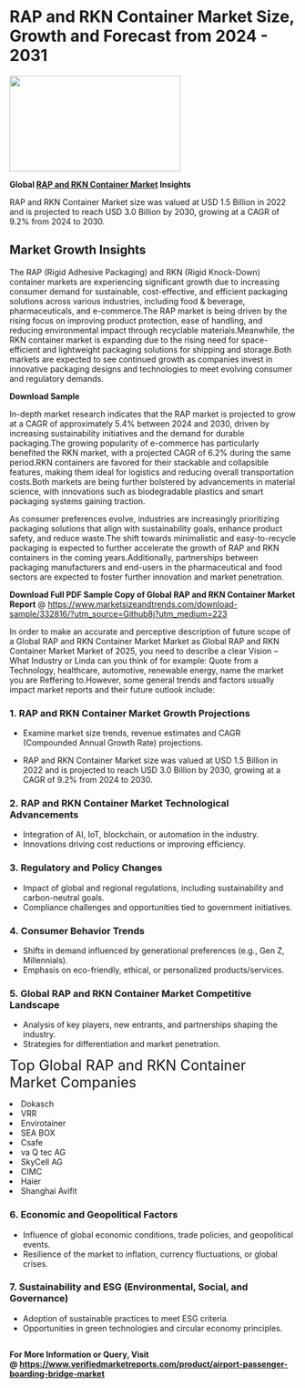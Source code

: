 <H1>RAP and RKN Container Market Size, Growth and Forecast from 2024 - 2031</H1><img class="aligncenter size-medium wp-image-584254" src="https://thirdeyenews.in/wp-content/uploads/2024/09/Global-Market-Research-300x168.jpeg" alt="" width="300" height="168" /><p><strong>Global&nbsp;<a href="https://www.marketsizeandtrends.com/download-sample/332816/?utm_source=Github8j?utm_medium=223">RAP and RKN Container Market</a> Insights</strong></p><p>RAP and RKN Container Market size was valued at USD 1.5 Billion in 2022 and is projected to reach USD 3.0 Billion by 2030, growing at a CAGR of 9.2% from 2024 to 2030.</p><p><h2>Market Growth Insights</h2> <p>The RAP (Rigid Adhesive Packaging) and RKN (Rigid Knock-Down) container markets are experiencing significant growth due to increasing consumer demand for sustainable, cost-effective, and efficient packaging solutions across various industries, including food & beverage, pharmaceuticals, and e-commerce.The RAP market is being driven by the rising focus on improving product protection, ease of handling, and reducing environmental impact through recyclable materials.Meanwhile, the RKN container market is expanding due to the rising need for space-efficient and lightweight packaging solutions for shipping and storage.Both markets are expected to see continued growth as companies invest in innovative packaging designs and technologies to meet evolving consumer and regulatory demands.</p> <p><strong>Download Sample</strong></p> <p>In-depth market research indicates that the RAP market is projected to grow at a CAGR of approximately 5.4% between 2024 and 2030, driven by increasing sustainability initiatives and the demand for durable packaging.The growing popularity of e-commerce has particularly benefited the RKN market, with a projected CAGR of 6.2% during the same period.RKN containers are favored for their stackable and collapsible features, making them ideal for logistics and reducing overall transportation costs.Both markets are being further bolstered by advancements in material science, with innovations such as biodegradable plastics and smart packaging systems gaining traction.</p> <p>As consumer preferences evolve, industries are increasingly prioritizing packaging solutions that align with sustainability goals, enhance product safety, and reduce waste.The shift towards minimalistic and easy-to-recycle packaging is expected to further accelerate the growth of RAP and RKN containers in the coming years.Additionally, partnerships between packaging manufacturers and end-users in the pharmaceutical and food sectors are expected to foster further innovation and market penetration.</p> <p><span class=""><strong>Download Full PDF Sample Copy of Global RAP and RKN Container Market Report</strong> @ <a href="https://www.marketsizeandtrends.com/download-sample/332816/?utm_source=Github8j?utm_medium=223" target="_blank">https://www.marketsizeandtrends.com/download-sample/332816/?utm_source=Github8j?utm_medium=223</a></span></p><p>In order to make an accurate and perceptive description of future scope of a Global&nbsp;RAP and RKN Container Market Market as Global&nbsp;RAP and RKN Container Market Market of 2025, you need to describe a clear Vision &ndash; What Industry or Linda can you think of for example: Quote from a Technology, healthcare, automotive, renewable energy, name the market you are Reffering to.However, some general trends and factors usually impact market reports and their future outlook include:</p><h3>1.&nbsp;<strong>RAP and RKN Container Market Growth Projections</strong></h3><ul><li>Examine market size trends, revenue estimates and CAGR (Compounded Annual Growth Rate) projections.</li><li><p>RAP and RKN Container Market size was valued at USD 1.5 Billion in 2022 and is projected to reach USD 3.0 Billion by 2030, growing at a CAGR of 9.2% from 2024 to 2030.</p></li></ul><h3>2.&nbsp;<strong>RAP and RKN Container Market Technological Advancements</strong></h3><ul><li>Integration of AI, IoT, blockchain, or automation in the industry.</li><li>Innovations driving cost reductions or improving efficiency.</li></ul><h3>3.&nbsp;<strong>Regulatory and Policy Changes</strong></h3><ul><li>Impact of global and regional regulations, including sustainability and carbon-neutral goals.</li><li>Compliance challenges and opportunities tied to government initiatives.</li></ul><h3>4.&nbsp;<strong>Consumer Behavior Trends</strong></h3><ul><li>Shifts in demand influenced by generational preferences (e.g., Gen Z, Millennials).</li><li>Emphasis on eco-friendly, ethical, or personalized products/services.</li></ul><h3>5.&nbsp;<strong>Global RAP and RKN Container Market Competitive Landscape</strong></h3><ul><li>Analysis of key players, new entrants, and partnerships shaping the industry.</li><li>Strategies for differentiation and market penetration.</li></ul><p data-pm-slice="1 1 []"><span style="color: inherit; font-family: inherit; font-size: 25px;">Top Global RAP and RKN Container Market Companies</span></p><div class="" data-test-id=""><p><li>Dokasch</li><li> VRR</li><li> Envirotainer</li><li> SEA BOX</li><li> Csafe</li><li> va Q tec AG</li><li> SkyCell AG</li><li> CIMC</li><li> Haier</li><li> Shanghai Avifit</li></p></div><h3>6.&nbsp;<strong>Economic and Geopolitical Factors</strong></h3><ul><li>Influence of global economic conditions, trade policies, and geopolitical events.</li><li>Resilience of the market to inflation, currency fluctuations, or global crises.</li></ul><h3>7.&nbsp;<strong>Sustainability and ESG (Environmental, Social, and Governance)</strong></h3><ul><li>Adoption of sustainable practices to meet ESG criteria.</li><li>Opportunities in green technologies and circular economy principles.</li></ul><h2><strong style="font-size: 14px;">For More Information or Query, Visit @&nbsp;</strong><a style="background-color: #ffffff; font-size: 14px;" href="https://www.marketsizeandtrends.com/report/rap-and-rkn-container-market/" target="_blank">https://www.verifiedmarketreports.com/product/airport-passenger-boarding-bridge-market</a></h2>